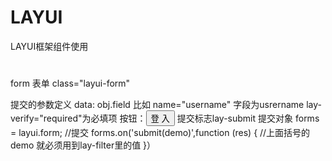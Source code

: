 # LAYUI
LAYUI框架组件使用
#
form 表单  class="layui-form"
<div class="layadmin-user-login-box layadmin-user-login-body layui-form">
  <form>
    
  提交的参数定义
  data: obj.field 比如 name="username" 字段为usrername  lay-verify="required"为必填项
  按钮：<button class="layui-btn layui-btn-fluid" lay-submit lay-filter="LAY-user-login-submit1">登 入</button>
   提交标志lay-submit
   提交对象 
   forms = layui.form;
//提交
forms.on('submit(demo)',function (res) {
//上面括号的demo 就必须用到lay-filter里的值
}）


